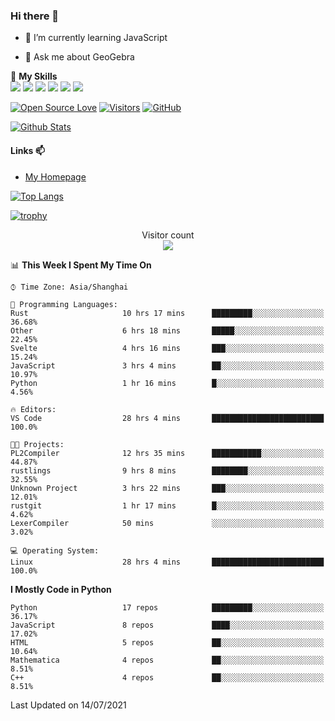 ### Hi there 👋

<!--
**wuyudi/wuyudi** is a ✨ _special_ ✨ repository because its `README.md` (this file) appears on your GitHub profile.

Here are some ideas to get you started:

- 🔭 I’m currently working on ...
- 👯 I’m looking to collaborate on ...
- 🤔 I’m looking for help with ...

- 📫 How to reach me: ...
- 😄 Pronouns: ...
- ⚡ Fun fact: ...
-->

- 🌱 I’m currently learning JavaScript

- 💬 Ask me about GeoGebra

🌟 **My Skills**  
![](https://img.shields.io/badge/-Svelte-3e74a2?style=flat-square&logo=Svelte&logoColor=fff)
![](https://img.shields.io/badge/-TypeScript-3e74a2?style=flat-square&logo=TypeScript&logoColor=fff)
![](https://img.shields.io/badge/-JavaScript-3e74a2?style=flat-square&logo=JavaScript&logoColor=fff)
![](https://img.shields.io/badge/-Python-3e74a2?style=flat-square&logo=Python&logoColor=fff)
![](https://img.shields.io/badge/-Mathematica-3e74a2?style=flat-square&logo=Wolfram&logoColor=fff)
![](https://img.shields.io/badge/-C%2B%2B-3e74a2?style=flat-square&logo=C%2B%2B&logoColor=fff)

[![Open Source Love](https://badges.frapsoft.com/os/v1/open-source.svg?v=103)](https://github.com/wuyudi/)
[![Visitors](https://visitor-badge.glitch.me/badge?page_id=wuyudi.wuyudi)](https://github.com/wuyudi/)
[![GitHub](https://img.shields.io/github/followers/wuyudi.svg?lable=GitHub&style=social)](https://github.com/wuyudi/)

[![Github Stats](https://github-readme-stats.vercel.app/api?username=wuyudi&show_icons=true)](https://github.com/wuyudi/)

#### Links 📫

* [My Homepage](https://wuyudi.github.io/blog/)

[![Top Langs](https://github-readme-stats.vercel.app/api/top-langs/?username=wuyudi&hide=HTML,jupyter%20notebook&layout=compact)](https://github.com/wuyudi/github-readme-stats)

[![trophy](https://github-profile-trophy.vercel.app/?username=wuyudi&theme=onedark)](https://github.com/ryo-ma/github-profile-trophy)

<p align="center"> 
  Visitor count<br>
  <img src="https://profile-counter.glitch.me/wuyudi/count.svg" />
</p>

<!--START_SECTION:waka-->
📊 **This Week I Spent My Time On** 

```text
⌚︎ Time Zone: Asia/Shanghai

💬 Programming Languages: 
Rust                     10 hrs 17 mins      █████████░░░░░░░░░░░░░░░░   36.68% 
Other                    6 hrs 18 mins       █████░░░░░░░░░░░░░░░░░░░░   22.45% 
Svelte                   4 hrs 16 mins       ███░░░░░░░░░░░░░░░░░░░░░░   15.24% 
JavaScript               3 hrs 4 mins        ██░░░░░░░░░░░░░░░░░░░░░░░   10.97% 
Python                   1 hr 16 mins        █░░░░░░░░░░░░░░░░░░░░░░░░   4.56%

🔥 Editors: 
VS Code                  28 hrs 4 mins       █████████████████████████   100.0%

🐱‍💻 Projects: 
PL2Compiler              12 hrs 35 mins      ███████████░░░░░░░░░░░░░░   44.87% 
rustlings                9 hrs 8 mins        ████████░░░░░░░░░░░░░░░░░   32.55% 
Unknown Project          3 hrs 22 mins       ███░░░░░░░░░░░░░░░░░░░░░░   12.01% 
rustgit                  1 hr 17 mins        █░░░░░░░░░░░░░░░░░░░░░░░░   4.62% 
LexerCompiler            50 mins             ░░░░░░░░░░░░░░░░░░░░░░░░░   3.02%

💻 Operating System: 
Linux                    28 hrs 4 mins       █████████████████████████   100.0%

```

**I Mostly Code in Python** 

```text
Python                   17 repos            █████████░░░░░░░░░░░░░░░░   36.17% 
JavaScript               8 repos             ████░░░░░░░░░░░░░░░░░░░░░   17.02% 
HTML                     5 repos             ██░░░░░░░░░░░░░░░░░░░░░░░   10.64% 
Mathematica              4 repos             ██░░░░░░░░░░░░░░░░░░░░░░░   8.51% 
C++                      4 repos             ██░░░░░░░░░░░░░░░░░░░░░░░   8.51%

```



 Last Updated on 14/07/2021
<!--END_SECTION:waka-->
